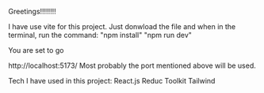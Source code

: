 Greetings!!!!!!!!

I have use vite for this project.
Just donwload the file and when in the terminal, run the command:
"npm install"
"npm run dev"

You are set to go

http://localhost:5173/
Most probably the port mentioned above will be used.

Tech I have used in this project:
React.js
Reduc Toolkit
Tailwind

